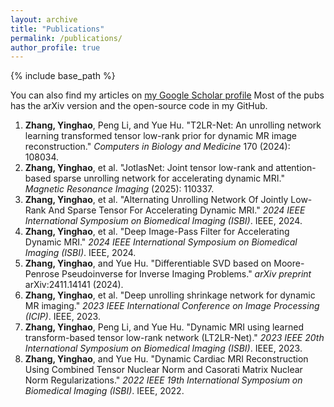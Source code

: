 ```yaml
---
layout: archive
title: "Publications"
permalink: /publications/
author_profile: true
---
```


{% include base_path %}

You can also find my articles on [my Google Scholar profile](https://scholar.google.com/citations?user=FV52htsAAAAJ&hl=zh-CN)
Most of the pubs has the arXiv version and the open-source code in my GitHub. 

1. **Zhang, Yinghao**, Peng Li, and Yue Hu. "T2LR-Net: An unrolling network learning transformed tensor low-rank prior for dynamic MR image reconstruction." *Computers in Biology and Medicine* 170 (2024): 108034.
2. **Zhang, Yinghao**, et al. "JotlasNet: Joint tensor low-rank and attention-based sparse unrolling network for accelerating dynamic MRI." *Magnetic Resonance Imaging* (2025): 110337.
3. **Zhang, Yinghao**, et al. "Alternating Unrolling Network Of Jointly Low-Rank And Sparse Tensor For Accelerating Dynamic MRI." *2024 IEEE International Symposium on Biomedical Imaging (ISBI)*. IEEE, 2024.
4. **Zhang, Yinghao**, et al. "Deep Image-Pass Filter for Accelerating Dynamic MRI." *2024 IEEE International Symposium on Biomedical Imaging (ISBI)*. IEEE, 2024.
5. **Zhang, Yinghao**, and Yue Hu. "Differentiable SVD based on Moore-Penrose Pseudoinverse for Inverse Imaging Problems." *arXiv preprint* arXiv:2411.14141 (2024).
6. **Zhang, Yinghao**, et al. "Deep unrolling shrinkage network for dynamic MR imaging." *2023 IEEE International Conference on Image Processing (ICIP)*. IEEE, 2023.
7. **Zhang, Yinghao**, Peng Li, and Yue Hu. "Dynamic MRI using learned transform-based tensor low-rank network (LT2LR-Net)." *2023 IEEE 20th International Symposium on Biomedical Imaging (ISBI)*. IEEE, 2023.
8. **Zhang, Yinghao**, and Yue Hu. "Dynamic Cardiac MRI Reconstruction Using Combined Tensor Nuclear Norm and Casorati Matrix Nuclear Norm Regularizations." *2022 IEEE 19th International Symposium on Biomedical Imaging (ISBI)*. IEEE, 2022.